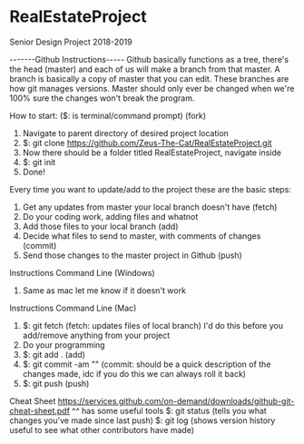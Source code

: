 # RealEstateProject
Senior Design Project 2018-2019

-------Github Instructions-----
Github basically functions as a tree, there's the head (master) and each of us will make a branch from that master. A branch is basically a copy of
  master that you can edit. These branches are how git manages versions. Master should only ever be changed when we're 100% sure the changes won't
  break the program.

How to start: ($: is terminal/command prompt) (fork)
  1. Navigate to parent directory of desired project location
  2. $: git clone https://github.com/Zeus-The-Cat/RealEstateProject.git  
  3. Now there should be a folder titled RealEstateProject, navigate inside
  4. $: git init
  5. Done!

Every time you want to update/add to the project these are the basic steps:
  1. Get any updates from master your local branch doesn't have         (fetch)
  2. Do your coding work, adding files and whatnot
  3. Add those files to your local branch                               (add)
  4. Decide what files to send to master, with comments of changes      (commit)
  5. Send those changes to the master project in Github                 (push)

Instructions Command Line (Windows)
  1. Same as mac let me know if it doesn't work

Instructions Command Line (Mac)
  1. $: git fetch                         (fetch: updates files of local branch) I'd do this before you add/remove anything from your project
  2. Do your programming
  3. $: git add .                         (add)
  4. $: git commit -am "<commit message>" (commit: <commit message> should be a quick description of the changes made, idc if you do this we can always roll it back)
  5. $: git push                          (push)


Cheat Sheet https://services.github.com/on-demand/downloads/github-git-cheat-sheet.pdf
  ^^ has some useful tools
  $: git status   (tells you what changes you've made since last push)
  $: git log      (shows version history useful to see what other contributors have made)
